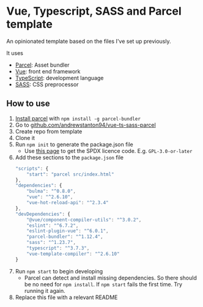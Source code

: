 # Vue, Typescript, SASS and Parcel template

An opinionated template based on the files I've set up previously.

It uses

- [Parcel](https://parceljs.org/): Asset bundler
- [Vue](https://vuejs.org): front end framework
- [TypeScript](https://www.typescriptlang.org): development language
- [SASS](https://sass-lang.com/): CSS preprocessor

## How to use

1. [Install parcel](https://parceljs.org/getting_started.html) with `npm install -g parcel-bundler`
1. Go to [github.com/andrewstanton94/vue-ts-sass-parcel](https://github.com/AndrewStanton94/vue-ts-sass-parcel)
1. Create repo from template
1. Clone it
1. Run `npm init` to generate the package.json file
	- Use [this page](https://spdx.org/licenses/) to get the SPDX licence code. E.g. `GPL-3.0-or-later`
1. Add these sections to the `package.json` file
	```javascript
	"scripts": {
		"start": "parcel src/index.html"
	},
	"dependencies": {
		"bulma": "^0.8.0",
		"vue": "^2.6.10",
		"vue-hot-reload-api": "^2.3.4"
	},
	"devDependencies": {
		"@vue/component-compiler-utils": "^3.0.2",
		"eslint": "^6.7.2",
		"eslint-plugin-vue": "^6.0.1",
		"parcel-bundler": "^1.12.4",
		"sass": "^1.23.7",
		"typescript": "^3.7.3",
		"vue-template-compiler": "^2.6.10"
	}
	```
1. Run `npm start` to begin developing
	- Parcel can detect and install missing dependencies. So there should be no need for `npm install`. If `npm start` fails the first time. Try running it again.
1. Replace this file with a relevant README
